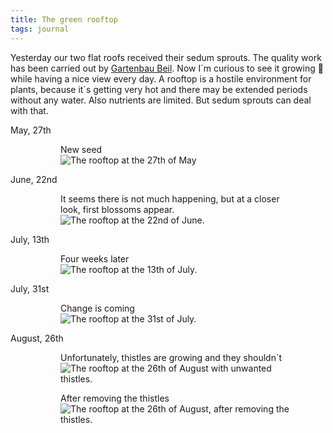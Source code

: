 ```yaml
---
title: The green rooftop
tags: journal
---
```

Yesterday our two flat roofs received their sedum sprouts. The quality work has been carried out by [Gartenbau Beil](https://www.gartengestaltung-beil.de). Now I´m curious to see it growing 🌱 while having a nice view every day. A rooftop is a hostile environment for plants, because it´s getting very hot and there may be extended periods without any water. Also nutrients are limited. But sedum sprouts can deal with that.

<dl class="timeline">
<dt>May, 27th</dt>
<dd><figure><figcaption>New seed</figcaption><img src="/img/journal/2021-05-27-sedum-sprouts.jpg" alt="The rooftop at the 27th of May"></figure></dd>
<dt>June, 22nd</dt>
<dd><figure><figcaption>It seems there is not much happening, but at a closer look, first blossoms appear.</figcaption>
<img src="/img/journal/2021-06-22-sedum-sprouts.jpg" alt="The rooftop at the 22nd of June. "></figure></dd>
<dt>July, 13th</dt>
<dd><figure><figcaption>Four weeks later</figcaption>
<img src="/img/journal/2021-07-13-sedum-sprouts.jpg" alt="The rooftop at the 13th of July. "></figure></dd>
<dt>July, 31st</dt>
<dd><figure><figcaption>Change is coming</figcaption>
<img src="/img/journal/2021-07-31-sedum-sprouts.jpg" alt="The rooftop at the 31st of July. "></figure></dd>
<dt>August, 26th</dt>
<dd><figure><figcaption>Unfortunately, thistles are growing and they shouldn´t</figcaption>
<img src="/img/journal/2021-08-26-sedum-sprouts-before.jpg" alt="The rooftop at the 26th of August with unwanted thistles."></figure><figure><figcaption>After removing the thistles</figcaption>
<img src="/img/journal/2021-08-26-sedum-sprouts-after.jpg" alt="The rooftop at the 26th of August, after removing the thistles."></figure></dd>
</dl>